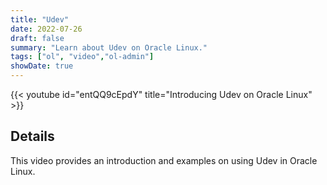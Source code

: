 ```yaml
---
title: "Udev"
date: 2022-07-26
draft: false
summary: "Learn about Udev on Oracle Linux."
tags: ["ol", "video","ol-admin"]
showDate: true
---
```


{{< youtube id="entQQ9cEpdY" title="Introducing Udev on Oracle Linux" >}}

## Details

This video provides an introduction and examples on using Udev in Oracle Linux.
